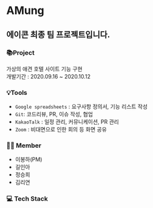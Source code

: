 # AMung
## 에이콘 최종 팀 프로젝트입니다.

### 📚Project

가상의 애견 호텔 사이트 기능 구현<br/>
개발기간 : 2020.09.16 ~ 2020.10.12

### 💡Tools

- `Google spreadsheets` : 요구사항 정의서, 기능 리스트 작성
- `Git`: 코드리뷰, PR, 이슈 작성, 협업
- `KakaoTalk` : 일정 관리, 커뮤니케이션, PR 관리
- `Zoom` : 비대면으로 인한 회의 등 화면 공유

### 👩‍💻 Member

- 이봉하(PM)
- 길인아
- 정승희
- 김리연

### 💻 Tech Stack

